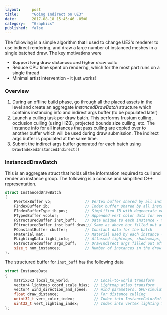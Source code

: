 ```yaml
---
layout: 	post
title:  	"Going Indirect on UE3"
date:   	2017-08-18 15:45:46 -0500
category: 	"Graphics"
published:	false
---
```


The following is a simple algorithm that I used to change UE3's renderer to use indirect rendering, and draw a large number of instanced meshes in a single batched draw. The key motivations were

* Support long draw distances and higher draw calls
* Reduce CPU time spent on rendering, which for the most part runs on a single thread
* Minimal artist intervention - it just works!

### Overview
1. During an offline build phase, go through all the placed assets in the level and create an aggregate *InstancedDrawBatch* structure which contains instancing info and indirect args buffer (to be populated later)
2. Launch a culling task per draw batch. This performs frustum culling, occlusion culling (using HZB), projected bounds size culling, etc. The instance info for all instances that pass culling are copied over to another buffer which will be used during draw submission. The indirect args buffer is populated at the same time.
3. Submit the indirect args buffer generated for each batch using `DrawIndexedInstancedIndirect()`

### InstancedDrawBatch
This is an aggregate struct that holds all the information required to cull and render an instance group. The following is a concise and simplified C++ representation.

``` C++
struct InstancedDrawBatch
{
	FVertexBuffer vb; 				// Vertex buffer shared by all instances in batch
	FIndexBuffer ib; 				// Index buffer shared by all instances in the batch
	FIndexBufferType ib_pos;		// Simplified IB with degenerate verts removed 
	FTypedBuffer vcolor;			// Appended vert color data for every instance in the batch
	FStructuredBuffer inst_buff;	// Data unique to each instance - transforms, vcolor index, etc.
	FStructuredBuffer inst_buff_draw;// Same as above but filled out after culling. *Not Serialized*
	FConstantBuffer cbuffer;		// Constant data for the batch
	FMaterial mat;					// Material used by each instance - uniform for entire batch
	FLightingData light_info;		// Atlassed lightmaps, shadowmaps, etc for the batch
	FStructuredBuffer args_buff;	// DrawIndirect args filled out after culling. *Not Serialized*
	size_t num_instances;			// Number of instances in the draw batch
};
``` 

The structured buffer for `inst_buff` has the following data

``` C++
struct InstanceData
{
	matrix3x3 local_to_world;			// Local-to-world transform
	vector4 lightmap_coord_scale_bias;	// Lightmap atlas transform
	vector4	wind_direction_and_speed;	// Wind parameters. GPU-simulation. *Not Serialized*
	float draw_distance;				// For distance culling
	unint32_t vert_color_index;			// Index into InstanceColorBuffer 
	uint32_t vert_lighting_index;		// Index into vertex lighting typed buffers
};
```



